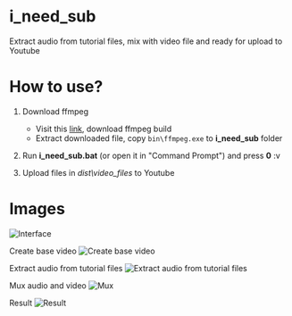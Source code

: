 # i_need_sub
Extract audio from tutorial files, mix with video file and ready for upload to Youtube

# How to use?

1. Download ffmpeg
    + Visit this [link](https://ffmpeg.zeranoe.com/builds/), download ffmpeg build
    + Extract downloaded file, copy `bin\ffmpeg.exe` to **i_need_sub** folder

2. Run **i_need_sub.bat** (or open it in "Command Prompt") and press **0** :v
3. Upload files in _dist\video_files_ to Youtube

# Images

![Interface](http://i.imgur.com/TSRyJvl.png)

Create base video
![Create base video](http://i.imgur.com/gNU3ngh.png)

Extract audio from tutorial files
![Extract audio from tutorial files](http://i.imgur.com/55sJ7Lf.png)

Mux audio and video
![Mux](http://i.imgur.com/mXOfyso.png)

Result
![Result](http://i.imgur.com/Gg0J5Ee.png)